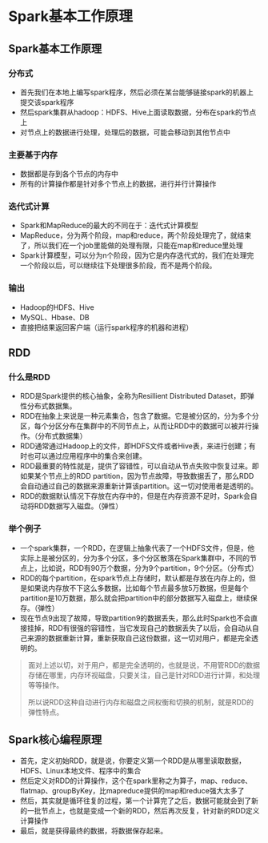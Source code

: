 # Spark基本工作原理

## Spark基本工作原理

### 分布式

- 首先我们在本地上编写spark程序，然后必须在某台能够链接spark的机器上提交该spark程序
- 然后spark集群从hadoop：HDFS、Hive上面读取数据，分布在spark的节点上
- 对节点上的数据进行处理，处理后的数据，可能会移动到其他节点中

### 主要基于内存

- 数据都是存到各个节点的内存中
- 所有的计算操作都是针对多个节点上的数据，进行并行计算操作

### 迭代式计算

- Spark和MapReduce的最大的不同在于：迭代式计算模型
- MapReduce，分为两个阶段，map和reduce，两个阶段处理完了，就结束了，所以我们在一个job里能做的处理有限，只能在map和reduce里处理
- Spark计算模型，可以分为n个阶段，因为它是内存迭代式的，我们在处理完一个阶段以后，可以继续往下处理很多阶段，而不是两个阶段。

### 输出

- Hadoop的HDFS、Hive
- MySQL、Hbase、DB
- 直接把结果返回客户端（运行spark程序的机器和进程）

## RDD

### 什么是RDD

- RDD是Spark提供的核心抽象，全称为Resillient Distributed Dataset，即弹性分布式数据集。
- RDD在抽象上来说是一种元素集合，包含了数据。它是被分区的，分为多个分区，每个分区分布在集群中的不同节点上，从而让RDD中的数据可以被并行操作。（分布式数据集）
- RDD通常通过Hadoop上的文件，即HDFS文件或者Hive表，来进行创建；有时也可以通过应用程序中的集合来创建。
- RDD最重要的特性就是，提供了容错性，可以自动从节点失败中恢复过来。即如果某个节点上的RDD partition，因为节点故障，导致数据丢了，那么RDD会自动通过自己的数据来源重新计算该partition。这一切对使用者是透明的。
- RDD的数据默认情况下存放在内存中的，但是在内存资源不足时，Spark会自动将RDD数据写入磁盘。（弹性）

### 举个例子

- 一个spark集群，一个RDD，在逻辑上抽象代表了一个HDFS文件，但是，他实际上是被分区的，分为多个分区，多个分区散落在Spark集群中，不同的节点上，比如说，RDD有90万个数据，分为9个partition，9个分区。（分布式）
- RDD的每个partition，在spark节点上存储时，默认都是存放在内存上的，但是如果说内存放不下这么多数据，比如每个节点最多放5万数据，但是每个partition是10万数据，那么就会把partition中的部分数据写入磁盘上，继续保存。（弹性）
- 现在节点9出现了故障，导致partition9的数据丢失，那么此时Spark也不会直接挂掉，RDD有很强的容错性，当它发现自己的数据丢失了以后，会自动从自己来源的数据重新计算，重新获取自己这份数据，这一切对用户，都是完全透明的。

> 面对上述以切，对于用户，都是完全透明的，也就是说，不用管RDD的数据存储在哪里，内存环视磁盘，只要关注，自己是针对RDD进行计算，和处理等等操作。
>
> 所以说RDD这种自动进行内存和磁盘之间权衡和切换的机制，就是RDD的弹性特点。

## Spark核心编程原理

- 首先，定义初始RDD，就是说，你要定义第一个RDD是从哪里读取数据，HDFS、Linux本地文件、程序中的集合
- 然后定义对RDD的计算操作，这个在spark里称之为算子，map、reduce、flatmap、groupByKey，比mapreduce提供的map和reduce强大太多了
- 然后，其实就是循环往复的过程，第一个计算完了之后，数据可能就会到了新的一批节点上，也就是变成一个新的RDD，然后再次反复，针对新的RDD定义计算操作
- 最后，就是获得最终的数据，将数据保存起来。